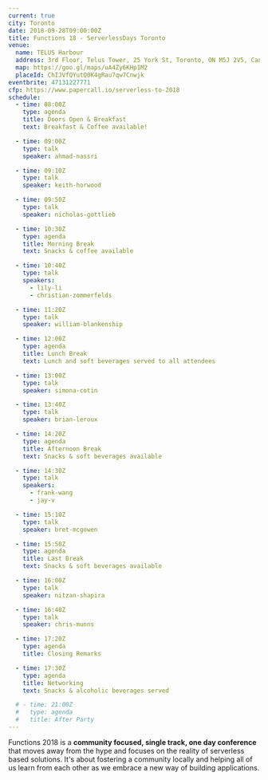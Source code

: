 ```yaml
---
current: true
city: Toronto
date: 2018-09-28T09:00:00Z
title: Functions 18 - ServerlessDays Toronto
venue: 
  name: TELUS Harbour
  address: 3rd Floor, Telus Tower, 25 York St, Toronto, ON M5J 2V5, Canada
  map: https://goo.gl/maps/uA4Zy6KHp1M2
  placeId: ChIJVfQYutQ0K4gRau7qw7Cnwjk
eventbrite: 47131227771
cfp: https://www.papercall.io/serverless-to-2018
schedule:
  - time: 08:00Z
    type: agenda
    title: Doors Open & Breakfast
    text: Breakfast & Coffee available!

  - time: 09:00Z
    type: talk
    speaker: ahmad-nassri

  - time: 09:10Z
    type: talk
    speaker: keith-horwood

  - time: 09:50Z
    type: talk
    speaker: nicholas-gottlieb

  - time: 10:30Z
    type: agenda
    title: Morning Break
    text: Snacks & coffee available

  - time: 10:40Z
    type: talk
    speakers: 
      - lily-li
      - christian-zommerfelds

  - time: 11:20Z
    type: talk
    speaker: william-blankenship

  - time: 12:00Z
    type: agenda
    title: Lunch Break
    text: Lunch and soft beverages served to all attendees

  - time: 13:00Z
    type: talk
    speaker: simona-cotin

  - time: 13:40Z
    type: talk
    speaker: brian-leroux

  - time: 14:20Z
    type: agenda
    title: Afternoon Break
    text: Snacks & soft beverages available

  - time: 14:30Z
    type: talk
    speakers: 
      - frank-wang
      - jay-v

  - time: 15:10Z
    type: talk
    speaker: bret-mcgowen

  - time: 15:50Z
    type: agenda
    title: Last Break
    text: Snacks & soft beverages available

  - time: 16:00Z
    type: talk
    speaker: nitzan-shapira

  - time: 16:40Z
    type: talk
    speaker: chris-munns

  - time: 17:20Z
    type: agenda
    title: Closing Remarks

  - time: 17:30Z
    type: agenda
    title: Networking
    text: Snacks & alcoholic beverages served

  # - time: 21:00Z
  #   type: agenda
  #   title: After Party
---
```


Functions 2018 is a **community focused, single track, one day conference** that moves away from the hype and focuses on the reality of serverless based solutions. It's about fostering a community locally and helping all of us learn from each other as we embrace a new way of building applications.
